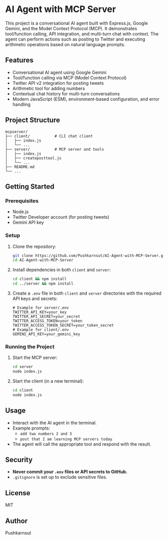 # AI Agent with MCP Server

This project is a conversational AI agent built with Express.js, Google Gemini, and the Model Context Protocol (MCP). It demonstrates tool/function calling, API integration, and multi-turn chat with context. The agent can perform actions such as posting to Twitter and executing arithmetic operations based on natural language prompts.

## Features
- Conversational AI agent using Google Gemini
- Tool/function calling via MCP (Model Context Protocol)
- Twitter API v2 integration for posting tweets
- Arithmetic tool for adding numbers
- Contextual chat history for multi-turn conversations
- Modern JavaScript (ESM), environment-based configuration, and error handling

## Project Structure
```
mcpserver/
├── client/           # CLI chat client
│   ├── index.js
│   └── ...
├── server/           # MCP server and tools
│   ├── index.js
│   ├── createposttool.js
│   └── ...
├── README.md
└── ...
```

## Getting Started

### Prerequisites
- Node.js
- Twitter Developer account (for posting tweets)
- Gemini API key

### Setup
1. Clone the repository:
   ```bash
   git clone https://github.com/Pushkarnsut/AI-Agent-with-MCP-Server.git
   cd AI-Agent-with-MCP-Server
   ```
2. Install dependencies in both `client` and `server`:
   ```bash
   cd client && npm install
   cd ../server && npm install
   ```
3. Create a `.env` file in both `client` and `server` directories with the required API keys and secrets:
   ```env
   # Example for server/.env
   TWITTER_API_KEY=your_key
   TWITTER_API_SECRET=your_secret
   TWITTER_ACCESS_TOKEN=your_token
   TWITTER_ACCESS_TOKEN_SECRET=your_token_secret
   # Example for client/.env
   GEMINI_API_KEY=your_gemini_key
   ```

### Running the Project
1. Start the MCP server:
   ```bash
   cd server
   node index.js
   ```
2. Start the client (in a new terminal):
   ```bash
   cd client
   node index.js
   ```

## Usage
- Interact with the AI agent in the terminal.
- Example prompts:
  - `add two numbers 2 and 3`
  - `post that I am learning MCP servers today`
- The agent will call the appropriate tool and respond with the result.

## Security
- **Never commit your `.env` files or API secrets to GitHub.**
- `.gitignore` is set up to exclude sensitive files.

## License
MIT

## Author
Pushkarnsut
